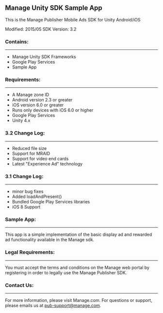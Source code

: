 ## Manage Unity SDK Sample App

This is the Manage Publisher Mobile Ads SDK for Unity Android/iOS

Modified: 2015/05
SDK Version: 3.2

### Contains:
----------------------------------
* Manage Unity SDK Frameworks
* Google Play Services
* Sample App

### Requirements:
----------------------------------
* A Manage zone ID
* Android version 2.3 or greater
* iOS version 6.0 or greater
* Runs only devices with iOS 6.0 or higher
* Google Play Services
* Unity 4.x

### 3.2 Change Log:
----------------------------------
* Reduced file size
* Support for MRAID
* Support for video end cards
* Latest "Experience Ad" technology

### 3.1 Change Log:
----------------------------------
* minor bug fixes
* Added loadAndPresent()
* Bundled Google Play Services libraries
* iOS 8 Support

### Sample App:
----------------------------------
This app is a simple implementation of the basic display ad and rewarded ad functionality available in the
Manage sdk.


### Legal Requirements:
----------------------------------
You must accept the terms and conditions on the Manage web portal by registering in order to legally use the
Manage Publisher SDK.

### Contact Us: 
----------------------------------
For more information, please visit Manage.com.  For questions or support, please emails us at
[pub-support@manage.com](mailto:pub-support@manage.com).
